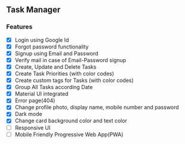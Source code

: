 ## Task Manager

### Features

- [x] Login using Google Id
- [x] Forgot password functionality
- [x] Signup using Email and Password
- [x] Verify mail in case of Email-Password signup
- [x] Create, Update and Delete Tasks
- [x] Create Task Priorities (with color codes)
- [x] Create custom tags for Tasks (with color codes)
- [x] Group All Tasks according Date
- [x] Material UI integrated
- [x] Error page(404)
- [x] Change profile photo, display name, mobile number and password
- [x] Dark mode
- [x] Change card background color and text color
- [ ] Responsive UI
- [ ] Mobile Friendly Progressive Web App(PWA)
